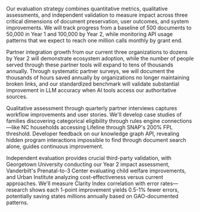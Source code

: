 
Our evaluation strategy combines quantitative metrics, qualitative assessments, and independent validation to measure impact across three critical dimensions of document preservation, user outcomes, and system improvements. We will track progress from a baseline of 500 documents to 50,000 in Year 1 and 100,000 by Year 2, while monitoring API usage patterns that we expect to reach one million calls monthly by grant end.

Partner integration growth from our current three organizations to dozens by Year 2 will demonstrate ecosystem adoption, while the number of people served through these partner tools will expand to tens of thousands annually. Through systematic partner surveys, we will document the thousands of hours saved annually by organizations no longer maintaining broken links, and our standardized benchmark will validate substantial improvement in LLM accuracy when AI tools access our authoritative sources.

Qualitative assessment through quarterly partner interviews captures workflow improvements and user stories. We'll develop case studies of families discovering categorical eligibility through rules engine connections—like NC households accessing Lifeline through SNAP's 200% FPL threshold. Developer feedback on our knowledge graph API, revealing hidden program interactions impossible to find through document search alone, guides continuous improvement.

Independent evaluation provides crucial third-party validation, with Georgetown University conducting our Year 2 impact assessment, Vanderbilt's Prenatal-to-3 Center evaluating child welfare improvements, and Urban Institute analyzing cost-effectiveness versus current approaches. We'll measure Clarity Index correlation with error rates—research shows each 1-point improvement yields 0.5-1% fewer errors, potentially saving states millions annually based on GAO-documented patterns.